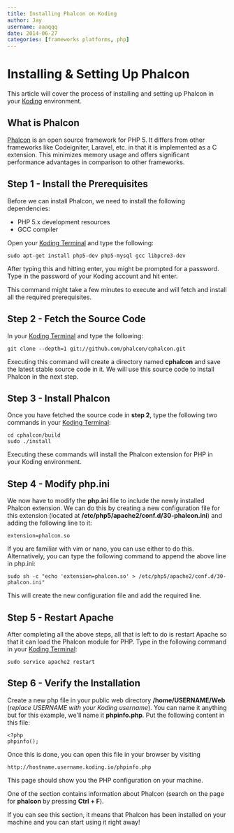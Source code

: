 ```yaml
---
title: Installing Phalcon on Koding
author: Jay
username: aaaqqq
date: 2014-06-27
categories: [frameworks platforms, php]
---
```


# Installing & Setting Up Phalcon

This article will cover the process of installing and setting up Phalcon in your [Koding](https://koding.com) environment.

What is Phalcon
---------------

[Phalcon](http://phalconphp.com/) is an open source framework for PHP 5. It differs from other frameworks like Codeigniter, Laravel, etc. in that it is implemented as a C extension. This minimizes memory usage and offers significant performance advantages in comparison to other frameworks.

Step 1 - Install the Prerequisites
----------------------------------

Before we can install Phalcon, we need to install the following dependencies:

 - PHP 5.x development resources
 - GCC compiler

Open your [Koding Terminal](https://koding.com/Terminal) and type the following:


    sudo apt-get install php5-dev php5-mysql gcc libpcre3-dev


After typing this and hitting enter, you might be prompted for a password. Type in the password of your Koding account and hit enter.

This command might take a few minutes to execute and will fetch and install all the required prerequisites.

Step 2 - Fetch the Source Code
------------------------------

In your [Koding Terminal](https://koding.com/Terminal) and type the following:


    git clone --depth=1 git://github.com/phalcon/cphalcon.git


Executing this command will create a directory named **cphalcon** and save the latest stable source code in it. We will use this source code to install Phalcon in the next step.
  
Step 3 - Install Phalcon
------------------------

Once you have fetched the source code in **step 2**, type the following two commands in your [Koding Terminal](https://koding.com/Terminal):


    cd cphalcon/build
    sudo ./install


Executing these commands will install the Phalcon extension for PHP in your Koding environment.


Step 4 - Modify php.ini
-----------------------

We now have to modify the **php.ini** file to include the newly installed Phalcon extension. We can do this by creating a new configuration file for this extension (located at **/etc/php5/apache2/conf.d/30-phalcon.ini**) and adding the following line to it:


    extension=phalcon.so

If you are familiar with vim or nano, you can use either to do this. Alternatively, you can type the following command to append the above line in php.ini:

    sudo sh -c "echo 'extension=phalcon.so' > /etc/php5/apache2/conf.d/30-phalcon.ini"


This will create the new configuration file and add the required line.


Step 5 - Restart Apache
-----------------------

After completing all the above steps, all that is left to do is restart Apache so that it can load the Phalcon module for PHP. Type in the following command in your [Koding Terminal](https://koding.com/Terminal):

    sudo service apache2 restart


Step 6 - Verify the Installation
--------------------------------

Create a new php file in your public web directory **/home/USERNAME/Web** (*replace USERNAME with your Koding username*). You can name it anything but for this example, we'll name it **phpinfo.php**. Put the following content in this file:

    <?php
    phpinfo();


Once this is done, you can open this file in your browser by visiting


    http://hostname.username.koding.io/phpinfo.php 



This page should show you the PHP configuration on your machine. 


One of the section contains information about Phalcon (search on the page for **phalcon** by pressing **Ctrl + F**). 

If you can see this section, it means that Phalcon has been installed on your machine and you can start using it right away!

